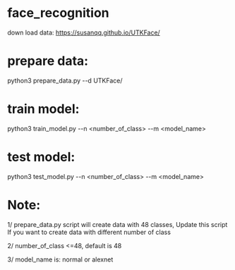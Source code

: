 # face_recognition

down load data: https://susanqq.github.io/UTKFace/

# prepare data:
python3 prepare_data.py --d UTKFace/

# train model:
python3 train_model.py --n <number_of_class> --m <model_name>

# test model:
python3 test_model.py --n <number_of_class> --m <model_name>

# Note:
1/ prepare_data.py script will create data with 48 classes, 
Update this script If you want to create data with different number of class

2/ number_of_class <=48, default is 48

3/ model_name is: normal or alexnet